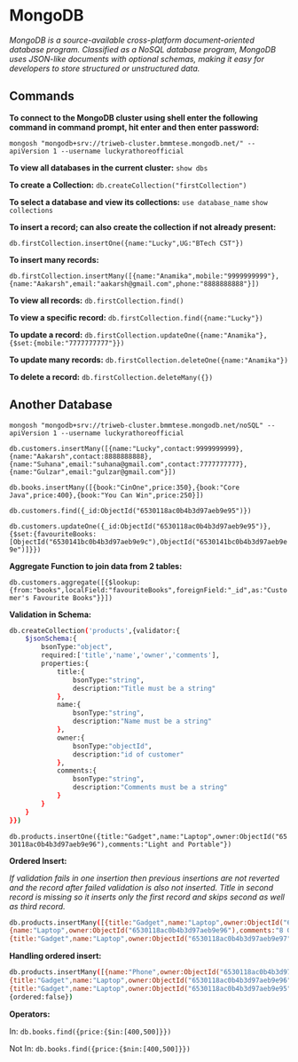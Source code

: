# MongoDB

_MongoDB is a source-available cross-platform document-oriented database program. Classified as a NoSQL database program, MongoDB uses JSON-like documents with optional schemas, making it easy for developers to store structured or unstructured data._

## Commands

**To connect to the MongoDB cluster using shell enter the following command in command prompt, hit enter and then enter password:**

`mongosh "mongodb+srv://triweb-cluster.bmmtese.mongodb.net/" --apiVersion 1 --username luckyrathoreofficial`

**To view all databases in the current cluster:**
`show dbs`

**To create a Collection:**
`db.createCollection("firstCollection")`

**To select a database and view its collections:**
`use database_name`
`show collections`

**To insert a record; can also create the collection if not already present:**

`db.firstCollection.insertOne({name:"Lucky",UG:"BTech CST"})`

**To insert many records:**

`db.firstCollection.insertMany([{name:"Anamika",mobile:"9999999999"},{name:"Aakarsh",email:"aakarsh@gmail.com",phone:"8888888888"}])`

**To view all records:**
`db.firstCollection.find()`

**To view a specific record:**
`db.firstCollection.find({name:"Lucky"})`

**To update a record:**
`db.firstCollection.updateOne({name:"Anamika"},{$set:{mobile:"7777777777"}})`

**To update many records:**
`db.firstCollection.deleteOne({name:"Anamika"})`

**To delete a record:**
`db.firstCollection.deleteMany({})`

## Another Database

`mongosh "mongodb+srv://triweb-cluster.bmmtese.mongodb.net/noSQL" --apiVersion 1 --username luckyrathoreofficial`

`db.customers.insertMany([{name:"Lucky",contact:9999999999},{name:"Aakarsh",contact:8888888888},{name:"Suhana",email:"suhana@gmail.com",contact:7777777777},{name:"Gulzar",email:"gulzar@gmail.com"}])`

`db.books.insertMany([{book:"CinOne",price:350},{book:"Core Java",price:400},{book:"You Can Win",price:250}])`

`db.customers.find({_id:ObjectId("6530118ac0b4b3d97aeb9e95")})`

`db.customers.updateOne({_id:ObjectId("6530118ac0b4b3d97aeb9e95")},{$set:{favouriteBooks:[ObjectId("6530141bc0b4b3d97aeb9e9c"),ObjectId("6530141bc0b4b3d97aeb9e9e")]}})`

**Aggregate Function to join data from 2 tables:**

`db.customers.aggregate([{$lookup:{from:"books",localField:"favouriteBooks",foreignField:"_id",as:"Customer's Favourite Books"}}])`

**Validation in Schema:**

```bash
db.createCollection('products',{validator:{
    $jsonSchema:{
        bsonType:"object",
        required:['title','name','owner','comments'],
        properties:{
            title:{
                bsonType:"string",
                description:"Title must be a string"
            },
            name:{
                bsonType:"string",
                description:"Name must be a string"
            },
            owner:{
                bsonType:"objectId",
                description:"id of customer"
            },
            comments:{
                bsonType:"string",
                description:"Comments must be a string"
            }
        }
    }
}})
```

`db.products.insertOne({title:"Gadget",name:"Laptop",owner:ObjectId("6530118ac0b4b3d97aeb9e96"),comments:"Light and Portable"})`

**Ordered Insert:**

_If validation fails in one insertion then previous insertions are not reverted and the record after failed validation is also not inserted. Title in second record is missing so it inserts only the first record and skips second as well as third record._

```bash
db.products.insertMany([{title:"Gadget",name:"Laptop",owner:ObjectId("6530118ac0b4b3d97aeb9e95"),comments:"8 GB RAM"},
{name:"Laptop",owner:ObjectId("6530118ac0b4b3d97aeb9e96"),comments:"8 GB RAM"},
{title:"Gadget",name:"Laptop",owner:ObjectId("6530118ac0b4b3d97aeb9e97"),comments:"i3 Processor"}])
```

**Handling ordered insert:**

```bash
db.products.insertMany([{name:"Phone",owner:ObjectId("6530118ac0b4b3d97aeb9e97"),comments:"2 GB RAM"},
{title:"Gadget",name:"Laptop",owner:ObjectId("6530118ac0b4b3d97aeb9e96"),comments:"Black with backlit keyboard"},
{title:"Gadget",name:"Laptop",owner:ObjectId("6530118ac0b4b3d97aeb9e95"),comments:"i7 Processor"}],
{ordered:false})
```

**Operators:**

In:
`db.books.find({price:{$in:[400,500]}})`

Not In:
`db.books.find({price:{$nin:[400,500]}})`
